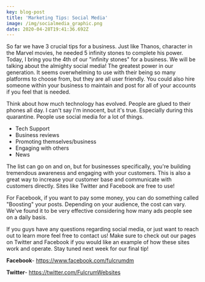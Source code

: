 ```yaml
---
key: blog-post
title: 'Marketing Tips: Social Media'
image: /img/socialmedia_graphic.png
date: 2020-04-28T19:41:36.692Z
---
```

So far we have 3 crucial tips for a business. Just like Thanos, character in the Marvel movies, he needed 5 infinity stones to complete his power. Today, I bring you the 4th of our "infinity stones" for a business. We will be talking about the almighty social media! The greatest power in our generation. It seems overwhelming to use with their being so many platforms to choose from, but they are all user friendly. You could also hire someone within your business to maintain and post for all of your accounts if you feel that is needed.

Think about how much technology has evolved. People are glued to their phones all day. I can't say I'm innocent, but it's true. Especially during this quarantine. People use social media for a lot of things. 

* Tech Support
* Business reviews
* Promoting themselves/business
* Engaging with others
* News

The list can go on and on, but for businesses specifically, you're building tremendous awareness and engaging with your customers. This is also a great way to increase your customer base and communicate with customers directly. Sites like Twitter and Facebook are free to use!

For Facebook, if you want to pay some money, you can do something called "Boosting" your posts. Depending on your audience, the cost can vary. We've found it to be very effective considering how many ads people see on a daily basis.

If you guys have any questions regarding social media, or just want to reach out to learn more feel free to contact us! Make sure to check out our pages on Twitter and Facebook if you would like an example of how these sites work and operate. Stay tuned next week for our final tip!

**Facebook**- <https://www.facebook.com/fulcrumdm>

**Twitter**- <https://twitter.com/FulcrumWebsites>